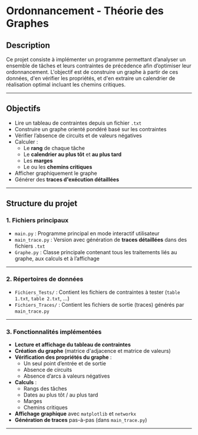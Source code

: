 # Ordonnancement - Théorie des Graphes

## Description

Ce projet consiste à implémenter un programme permettant d’analyser un ensemble de tâches et leurs contraintes de précédence afin d’optimiser leur ordonnancement. L'objectif est de construire un graphe à partir de ces données, d'en vérifier les propriétés, et d'en extraire un calendrier de réalisation optimal incluant les chemins critiques.

---

## Objectifs

- Lire un tableau de contraintes depuis un fichier `.txt`
- Construire un graphe orienté pondéré basé sur les contraintes
- Vérifier l’absence de circuits et de valeurs négatives
- Calculer :
  - Le **rang** de chaque tâche
  - Le **calendrier au plus tôt** et **au plus tard**
  - Les **marges**
  - Le ou les **chemins critiques**
- Afficher graphiquement le graphe
- Générer des **traces d'exécution détaillées**

---

## Structure du projet

### 1. Fichiers principaux

- `main.py` : Programme principal en mode interactif utilisateur
- `main_trace.py` : Version avec génération de **traces détaillées** dans des fichiers `.txt`
- `Graphe.py` : Classe principale contenant tous les traitements liés au graphe, aux calculs et à l’affichage

---

### 2. Répertoires de données

- `Fichiers_Tests/` : Contient les fichiers de contraintes à tester (`table 1.txt`, `table 2.txt`, ...)
- `Fichiers_Traces/` : Contient les fichiers de sortie (traces) générés par `main_trace.py`

---

### 3. Fonctionnalités implémentées

- **Lecture et affichage du tableau de contraintes**
- **Création du graphe** (matrice d'adjacence et matrice de valeurs)
- **Vérification des propriétés du graphe** :
  - Un seul point d’entrée et de sortie
  - Absence de circuits
  - Absence d’arcs à valeurs négatives
- **Calculs** :
  - Rangs des tâches
  - Dates au plus tôt / au plus tard
  - Marges
  - Chemins critiques
- **Affichage graphique** avec `matplotlib` et `networkx`
- **Génération de traces** pas-à-pas (dans `main_trace.py`)

---
